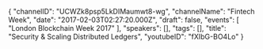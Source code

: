 {
    "channelID": "UCWZk8psp5LkDIMaumwt8-wg",
    "channelName": "Fintech Week",
    "date": "2017-02-03T02:27:20.000Z",
    "draft": false,
    "events": [
        "London Blockchain Week 2017"
    ],
    "speakers": [],
    "tags": [],
    "title": "Security & Scaling Distributed Ledgers",
    "youtubeID": "fXIbG-BO4Lo"
}